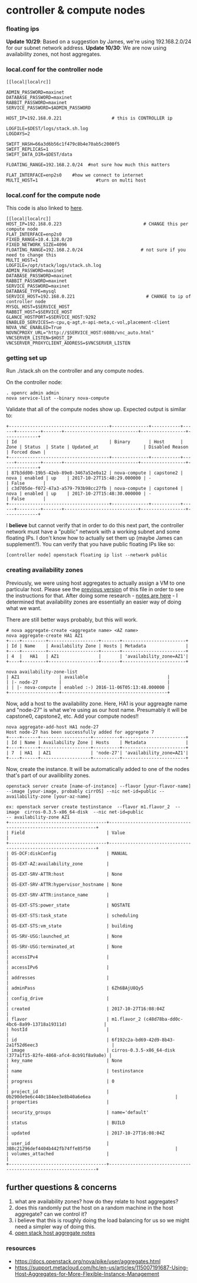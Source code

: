 # controller & compute nodes

### floating ips

**Update 10/29**: Based on a suggestion by James, we're using 192.168.2.0/24 for our subnet network address. 
**Update 10/30**: We are now using availability zones, not host aggregates.

### local.conf for the controller node

```
[[local|localrc]]

ADMIN_PASSWORD=maxinet
DATABASE_PASSWORD=maxinet
RABBIT_PASSWORD=maxinet
SERVICE_PASSWORD=$ADMIN_PASSWORD

HOST_IP=192.168.0.221                   # this is CONTROLLER ip

LOGFILE=$DEST/logs/stack.sh.log
LOGDAYS=2

SWIFT_HASH=66a3d6b56c1f479c8b4e70ab5c2000f5
SWIFT_REPLICAS=1
SWIFT_DATA_DIR=$DEST/data

FLOATING_RANGE=192.168.2.0/24  #not sure how much this matters

FLAT_INTERFACE=enp2s0    #how we connect to internet
MULTI_HOST=1                      #turn on multi host
```


### local.conf for the compute node

This code is also linked to [here](https://github.com/jamestaylr/systems-capstone/blob/master/openstack-docs/compute-node-local-conf).

```
[[local|localrc]]
HOST_IP=192.168.0.223                               # CHANGE this per compute node
FLAT_INTERFACE=enp2s0
FIXED_RANGE=10.4.128.0/20
FIXED_NETWORK_SIZE=4096
FLOATING_RANGE=192.168.2.0/24                      # not sure if you need to change this
MULTI_HOST=1
LOGFILE=/opt/stack/logs/stack.sh.log
ADMIN_PASSWORD=maxinet
DATABASE_PASSWORD=maxinet
RABBIT_PASSWORD=maxinet
SERVICE_PASSWORD=maxinet
DATABASE_TYPE=mysql
SERVICE_HOST=192.168.0.221                           # CHANGE to ip of controller node
MYSQL_HOST=$SERVICE_HOST
RABBIT_HOST=$SERVICE_HOST
GLANCE_HOSTPORT=$SERVICE_HOST:9292
ENABLED_SERVICES=n-cpu,q-agt,n-api-meta,c-vol,placement-client
NOVA_VNC_ENABLED=True
NOVNCPROXY_URL="http://$SERVICE_HOST:6080/vnc_auto.html"
VNCSERVER_LISTEN=$HOST_IP
VNCSERVER_PROXYCLIENT_ADDRESS=$VNCSERVER_LISTEN
```

### getting set up

Run ./stack.sh on the controller and any compute nodes.

On the controller node:
```
. openrc admin admin
nova service-list --binary nova-compute
```
Validate that all of the compute nodes show up. Expected output is similar to:
```
+--------------------------------------+--------------+-----------+------+---------+-------+----------------------------+-----------------+-------------+
| Id                                   | Binary       | Host      | Zone | Status  | State | Updated_at                 | Disabled Reason | Forced down |
+--------------------------------------+--------------+-----------+------+---------+-------+----------------------------+-----------------+-------------+
| 87b3dd00-19b5-42eb-89e8-3467a52e0a12 | nova-compute | capstone2 | nova | enabled | up    | 2017-10-27T15:48:29.000000 | -               | False       |
| c3d705de-f072-47a3-a579-793b98cc27fb | nova-compute | capstone4 | nova | enabled | up    | 2017-10-27T15:48:30.000000 | -               | False       |
+--------------------------------------+--------------+-----------+------+---------+-------+----------------------------+-----------------+-------------+

```

I **believe** but cannot verify that in order to do this next part, the controller network must 
have a "public" network with a working subnet and some floating IPs. I don't know how to actually set them up (maybe James can supplement?).
You can verify that you have public floating IPs like so:

```
[controller node] openstack floating ip list --network public
```

### creating availability zones

Previously, we were using host aggregates to actually assign a VM to one particular host. Please see the [previous version](https://github.com/jamestaylr/systems-capstone/blob/6f8dc2c7567eb93191a490d94bb0f2188cd03041/openstack-docs/controller-compute-setup.md) of this file in order to see the instructions for that. After doing some research - [notes are here](https://docs.google.com/document/u/1/d/1vW7TuM4CfDum1luivbGjrQAwzAkShKEgQGEPJlWfXvQ/edit) - I determined that availability zones are essentially an easier way of doing what we want.

There are still better ways probably, but this will work. 

```
# nova aggregate-create <aggregate name> <AZ name>
nova aggregate-create HA1 AZ1
+----+---------+-------------------+-------+------------------------+
| Id | Name    | Availability Zone | Hosts | Metadata               |
+----+---------+-------------------+-------+------------------------+
| 4  |   HA1   | AZ1               |       | 'availability_zone=AZ1'|
+----+---------+-------------------+-------+------------------------+

nova availability-zone-list
| AZ1               | available                              |
| |- node-27        |                                        |
| | |- nova-compute | enabled :-) 2016-11-06T05:13:48.000000 |
+-------------------+----------------------------------------+

```

Now, add a host to the availability zone. Here, HA1 is your aggreagte name and "node-27" is what we're using as our host
name. Presumably it will be capstone0, capstone2, etc. Add your compute nodes!!

```
nova aggregate-add-host HA1 node-27
Host node-27 has been successfully added for aggregate 7
+----+------+-------------------+----------+------------------------+
| Id | Name | Availability Zone | Hosts    | Metadata               |
+----+------+-------------------+----------+------------------------+
| 7  | HA1  | AZ1               | 'node-27'| 'availability_zone=AZ1'|
+----+------+-------------------+----------+------------------------+
```

Now, create the instance. It will be automatically added to one of the nodes that's part of our availibility zones. 

```
openstack server create [name-of-instance] --flavor [your-flavor-name]  --image [your-image, probably cirrOS] --nic net-id=public --availability-zone [your-az-name]

ex: openstack server create testinstance  --flavor m1.flavor_2  --image  cirros-0.3.5-x86_64-disk  --nic net-id=public 
-- availability-zone AZ1
+-------------------------------------+-----------------------------------------------------------------+
| Field                               | Value                                                           |
+-------------------------------------+-----------------------------------------------------------------+
| OS-DCF:diskConfig                   | MANUAL                                                          |
| OS-EXT-AZ:availability_zone         |                                                                 |
| OS-EXT-SRV-ATTR:host                | None                                                            |
| OS-EXT-SRV-ATTR:hypervisor_hostname | None                                                            |
| OS-EXT-SRV-ATTR:instance_name       |                                                                 |
| OS-EXT-STS:power_state              | NOSTATE                                                         |
| OS-EXT-STS:task_state               | scheduling                                                      |
| OS-EXT-STS:vm_state                 | building                                                        |
| OS-SRV-USG:launched_at              | None                                                            |
| OS-SRV-USG:terminated_at            | None                                                            |
| accessIPv4                          |                                                                 |
| accessIPv6                          |                                                                 |
| addresses                           |                                                                 |
| adminPass                           | 6Zh6BAjU8Qy5                                                    |
| config_drive                        |                                                                 |
| created                             | 2017-10-27T16:08:04Z                                            |
| flavor                              | m1.flavor_2 (c48d78ba-dd0c-4bc6-8a99-13718a19311d)              |
| hostId                              |                                                                 |
| id                                  | 6f192c2a-bd69-42d9-8b43-2a1f52d6eec3                            |
| image                               | cirros-0.3.5-x86_64-disk (377a1f15-82fe-4868-afc4-8cb91f8a9a0e) |
| key_name                            | None                                                            |
| name                                | testinstance                                                    |
| progress                            | 0                                                               |
| project_id                          | 0b290de9e6c440c184ee3e8b40a6e6ea                                |
| properties                          |                                                                 |
| security_groups                     | name='default'                                                  |
| status                              | BUILD                                                           |
| updated                             | 2017-10-27T16:08:04Z                                            |
| user_id                             | 388c21296def4404b442fb74ffe85f50                                |
| volumes_attached                    |                                                                 |
+-------------------------------------+-----------------------------------------------------------------+

```


## further questions & concerns

1. what are availability zones? how do they relate to host aggregates?
2. does this randomly put the host on a random machine in the host aggregate? can we control it?
3. i believe that this is roughly doing the load balancing for us so we might need a simpler way of doing this.
4. [open stack host aggregate notes](https://docs.openstack.org/nova/pike/user/aggregates.html)

### resources
* https://docs.openstack.org/nova/pike/user/aggregates.html
* https://support.metacloud.com/hc/en-us/articles/115007191687-Using-Host-Aggregates-for-More-Flexible-Instance-Management

